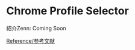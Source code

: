 # Chrome Profile Selector

紹介Zenn: Coming Soon

[Reference/参考文献](https://github.com/Hammerspoon/hammerspoon/issues/257)

